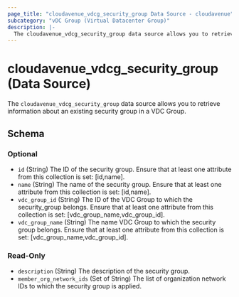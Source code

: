 ```yaml
---
page_title: "cloudavenue_vdcg_security_group Data Source - cloudavenue"
subcategory: "vDC Group (Virtual Datacenter Group)"
description: |-
  The cloudavenue_vdcg_security_group data source allows you to retrieve information about an existing security group in a VDC Group.
---
```


# cloudavenue_vdcg_security_group (Data Source)

The `cloudavenue_vdcg_security_group` data source allows you to retrieve information about an existing security group in a VDC Group.



<!-- schema generated by tfplugindocs -->
## Schema

### Optional

- `id` (String) The ID of the security group. Ensure that at least one attribute from this collection is set: [id,name].
- `name` (String) The name of the security group. Ensure that at least one attribute from this collection is set: [id,name].
- `vdc_group_id` (String) The ID of the VDC Group to which the security_group belongs. Ensure that at least one attribute from this collection is set: [vdc_group_name,vdc_group_id].
- `vdc_group_name` (String) The name VDC Group to which the security group belongs. Ensure that at least one attribute from this collection is set: [vdc_group_name,vdc_group_id].

### Read-Only

- `description` (String) The description of the security group.
- `member_org_network_ids` (Set of String) The list of organization network IDs to which the security group is applied.
